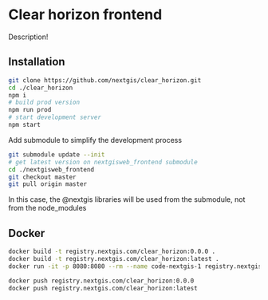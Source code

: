 # Clear horizon frontend

Description!

## Installation

```bash
git clone https://github.com/nextgis/clear_horizon.git
cd ./clear_horizon
npm i
# build prod version
npm run prod
# start development server
npm start
```

Add submodule to simplify the development process

```bash
git submodule update --init
# get latest version on nextgisweb_frontend submodule
cd ./nextgisweb_frontend
git checkout master
git pull origin master
```

In this case, the @nextgis libraries will be used from the submodule, not from the node_modules

## Docker

```bash
docker build -t registry.nextgis.com/clear_horizon:0.0.0 .
docker build -t registry.nextgis.com/clear_horizon:latest .
docker run -it -p 8080:8080 --rm --name code-nextgis-1 registry.nextgis.com/clear_horizon:latest

docker push registry.nextgis.com/clear_horizon:0.0.0
docker push registry.nextgis.com/clear_horizon:latest
```
